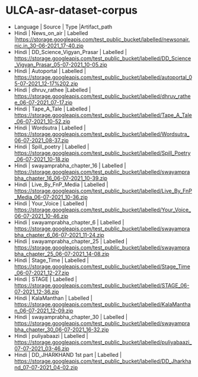 # ULCA-asr-dataset-corpus
* Language | Source | Type |Artifact_path
* Hindi | News_on_air | Labelled |https://storage.googleapis.com/test_public_bucket/labelled/newsonair.nic.in_30-06-2021_17-40.zip
* Hindi | DD_Science_Vigyan_Prasar | Labelled | https://storage.googleapis.com/test_public_bucket/labelled/DD_Science_Vigyan_Prasar_05-07-2021_10-05.zip
* Hindi | Autoportal | Labelled | https://storage.googleapis.com/test_public_bucket/labelled/autoportal_05-07-2021_12-17%202.zip
* Hindi | dhruv_rathee |Labelled | https://storage.googleapis.com/test_public_bucket/labelled/dhruv_rathee_06-07-2021_07-17.zip
* Hindi | Tape_A_Tale | Labelled | https://storage.googleapis.com/test_public_bucket/labelled/Tape_A_Tale_06-07-2021_10-52.zip
* Hindi | Wordsutra | Labelled | https://storage.googleapis.com/test_public_bucket/labelled/Wordsutra_06-07-2021_08-37.zip
* Hindi | Spill_poetry | Labelled | https://storage.googleapis.com/test_public_bucket/labelled/Spill_Poetry_06-07-2021_10-18.zip
* Hindi | swayamprabha_chapter_16 | Labelled | https://storage.googleapis.com/test_public_bucket/labelled/swayamprabha_chapter_16_06-07-2021_10-39.zip
* Hindi | Live_By_FnP_Media | Labelled | https://storage.googleapis.com/test_public_bucket/labelled/Live_By_FnP_Media_06-07-2021_10-36.zip
* Hindi | Your_Voice | Labelled | https://storage.googleapis.com/test_public_bucket/labelled/Your_Voice_06-07-2021_10-46.zip
* Hindi | swayamprabha_chapter_6 | Labelled | https://storage.googleapis.com/test_public_bucket/labelled/swayamprabha_chapter_6_06-07-2021_11-24.zip
* Hindi | swayamprabha_chapter_25 | Labelled  | https://storage.googleapis.com/test_public_bucket/labelled/swayamprabha_chapter_25_06-07-2021_14-08.zip
* Hindi | Stage_Time | Labelled  | https://storage.googleapis.com/test_public_bucket/labelled/Stage_Time_06-07-2021_12-27.zip
* Hindi | STAGE | Labelled  | https://storage.googleapis.com/test_public_bucket/labelled/STAGE_06-07-2021_12-36.zip
* Hindi | KalaManthan | Labelled  | https://storage.googleapis.com/test_public_bucket/labelled/KalaManthan_06-07-2021_12-09.zip
* Hindi | swayamprabha_chapter_30 | Labelled  | https://storage.googleapis.com/test_public_bucket/labelled/swayamprabha_chapter_30_06-07-2021_16-32.zip
* Hindi | puliyabaazi | Labelled  | https://storage.googleapis.com/test_public_bucket/labelled/puliyabaazi_07-07-2021_03-46.zip
* Hindi | DD_JHARKHAND 1st part | Labelled  | https://storage.googleapis.com/test_public_bucket/labelled/DD_Jharkhand_07-07-2021_04-02.zip

